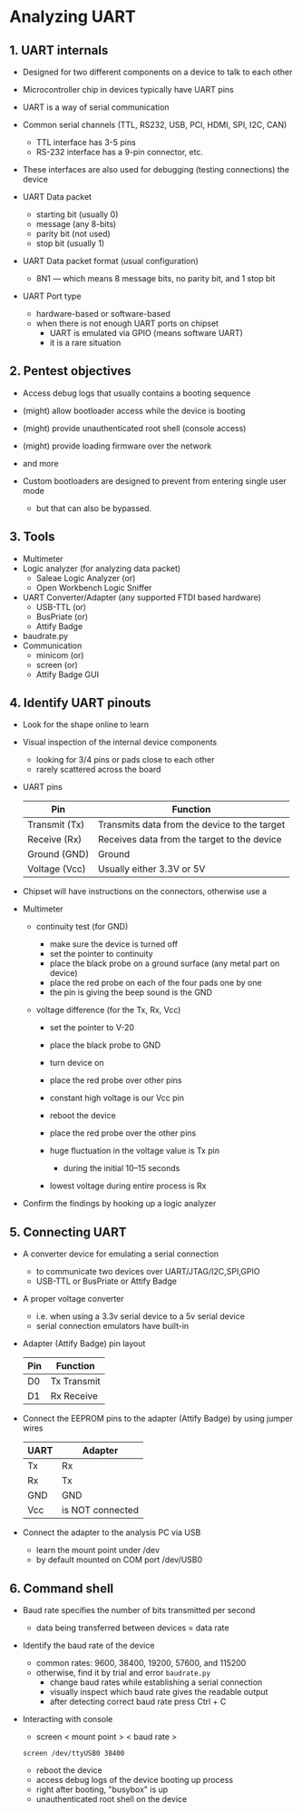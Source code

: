 # Analyzing UART

## 1. UART internals

* Designed for two different components on a device to talk to each other 
* Microcontroller chip in devices typically have UART pins
* UART is a way of serial communication 
* Common serial channels (TTL, RS232, USB, PCI, HDMI, SPI, I2C, CAN)
	* TTL interface has 3-5 pins
	* RS-232 interface has a 9-pin connector, etc.
* These interfaces are also used for debugging (testing connections) the device

* UART Data packet
	* starting bit (usually 0)
	* message (any 8-bits)
	* parity bit (not used)
	* stop bit (usually 1)

* UART Data packet format (usual configuration)
	* 8N1 — which means 8 message bits, no parity bit, and 1 stop bit 

* UART Port type 
	* hardware-based or software-based
	* when there is not enough UART ports on chipset
		* UART is emulated via GPIO (means software UART)
		* it is a rare situation
			
## 2. Pentest objectives
* Access debug logs that usually contains a booting sequence
* (might) allow bootloader access while the device is booting
* (might) provide unauthenticated root shell (console access)
* (might) provide loading firmware over the network
* and more

* Custom bootloaders are designed to prevent from entering single user mode
	* but that can also be bypassed.
		
## 3. Tools
* Multimeter
* Logic analyzer (for analyzing data packet)
	* Saleae Logic Analyzer (or)
	* Open Workbench Logic Sniffer
* UART Converter/Adapter (any supported FTDI based hardware)
	* USB-TTL (or)
	* BusPriate (or)
	* Attify Badge
* baudrate.py
* Communication
	* minicom (or)
	* screen (or)
	* Attify Badge GUI
		
## 4. Identify UART pinouts
* Look for the shape online to learn
* Visual inspection of the internal device components
	* looking for 3/4 pins or pads close to each other
	* rarely scattered across the board
* UART pins

	Pin | Function
	-----|--------
	Transmit (Tx) | Transmits data from the device to the target
	Receive  (Rx) | Receives data from the target to the device
	Ground  (GND) | Ground
	Voltage (Vcc) | Usually either 3.3V or 5V

* Chipset will have instructions on the connectors, otherwise use a
* Multimeter
	* continuity test (for GND)
		* make sure the device is turned off
		* set the pointer to continuity
		* place the black probe on a ground surface (any metal part on device)
		* place the red probe on each of the four pads one by one
		* the pin is giving the beep sound is the GND

	* voltage difference (for the Tx, Rx, Vcc)
		* set the pointer to V-20
		* place the black probe to GND
		* turn device on
		* place the red probe over other pins
		* constant high voltage is our Vcc pin

		* reboot the device
		* place the red probe over the other pins
		* huge fluctuation in the voltage value is Tx pin
			* during the initial 10–15 seconds 
		* lowest voltage during entire process is Rx

* Confirm the findings by hooking up a logic analyzer
	
## 5. Connecting UART
* A converter device for emulating a serial connection 
	* to communicate two devices over UART/JTAG/I2C,SPI,GPIO
	* USB-TTL or BusPriate or Attify Badge
* A proper voltage converter 
	* i.e. when using a 3.3v serial device to a 5v serial device
	* serial connection emulators have built-in

* Adapter (Attify Badge) pin layout
	
	Pin|Function
	---|---
	D0 | Tx Transmit
	D1 | Rx Receive

* Connect the EEPROM pins to the adapter (Attify Badge) by using jumper wires

	UART | Adapter
	-----|--------
	Tx | Rx
	Rx | Tx
	GND | GND
	Vcc | is NOT connected

* Connect the adapter to the analysis PC via USB
	* learn the mount point under /dev
	* by default mounted on COM port /dev/USB0
	
## 6. Command shell
* Baud rate specifies the number of bits transmitted per second
	* data being transferred between devices = data rate

* Identify the baud rate of the device
	* common rates: 9600, 38400, 19200, 57600, and 115200
	* otherwise, find it by trial and error
	`baudrate.py`
		* change baud rates while establishing a serial connection
		* visually inspect which baud rate gives the readable output
		* after detecting correct baud rate press Ctrl + C

* Interacting with console
	* screen < mount point > < baud rate >
	
	`screen /dev/ttyUSB0 38400`
	
	* reboot the device
	* access debug logs of the device booting up process
	* right after booting, "busybox" is up
	* unauthenticated root shell on the device
